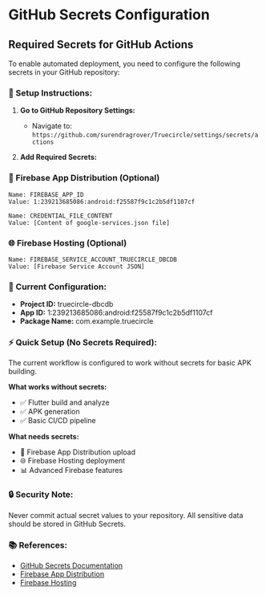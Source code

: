 # GitHub Secrets Configuration

## Required Secrets for GitHub Actions

To enable automated deployment, you need to configure the following secrets in your GitHub repository:

### 🔧 Setup Instructions:

1. **Go to GitHub Repository Settings:**
   - Navigate to: `https://github.com/surendragrover/Truecircle/settings/secrets/actions`

2. **Add Required Secrets:**

### 📱 Firebase App Distribution (Optional)
```
Name: FIREBASE_APP_ID
Value: 1:239213685086:android:f25587f9c1c2b5df1107cf
```

```
Name: CREDENTIAL_FILE_CONTENT
Value: [Content of google-services.json file]
```

### 🌐 Firebase Hosting (Optional)
```
Name: FIREBASE_SERVICE_ACCOUNT_TRUECIRCLE_DBCDB
Value: [Firebase Service Account JSON]
```

### 🚀 Current Configuration:

- **Project ID:** truecircle-dbcdb
- **App ID:** 1:239213685086:android:f25587f9c1c2b5df1107cf
- **Package Name:** com.example.truecircle

### ⚡ Quick Setup (No Secrets Required):

The current workflow is configured to work without secrets for basic APK building. 

**What works without secrets:**
- ✅ Flutter build and analyze
- ✅ APK generation
- ✅ Basic CI/CD pipeline

**What needs secrets:**
- 📱 Firebase App Distribution upload
- 🌐 Firebase Hosting deployment
- 📊 Advanced Firebase features

### 🔒 Security Note:

Never commit actual secret values to your repository. All sensitive data should be stored in GitHub Secrets.

### 📚 References:

- [GitHub Secrets Documentation](https://docs.github.com/en/actions/security-guides/encrypted-secrets)
- [Firebase App Distribution](https://firebase.google.com/docs/app-distribution)
- [Firebase Hosting](https://firebase.google.com/docs/hosting)